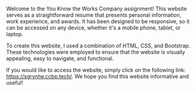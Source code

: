 Welcome to the You Know the Works Company assignment! This website serves as a straightforward resume that presents personal information, work experience, and awards. It has been designed to be responsive, so it can be accessed on any device, whether it's a mobile phone, tablet, or laptop.

To create this website, I used a combination of HTML, CSS, and Bootstrap. These technologies were employed to ensure that the website is visually appealing, easy to navigate, and functional.

If you would like to access the website, simply click on the following link: https://sgryntw.ccbp.tech/. We hope you find this website informative and useful!

